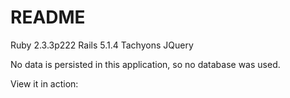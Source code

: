 # README

Ruby 2.3.3p222
Rails 5.1.4
Tachyons
JQuery

No data is persisted in this application, so no database was used.

View it in action: